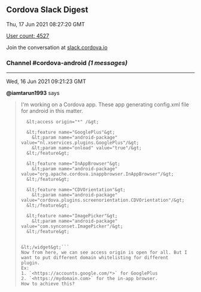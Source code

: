 ## Cordova Slack Digest
Thu, 17 Jun 2021 08:27:20 GMT

[User count: 4527](https://cordova.slack.com/)


Join the conversation at [slack.cordova.io](http://slack.cordova.io/)

### __Channel #cordova-android__ _(1 messages)_
---

Wed, 16 Jun 2021 09:21:23 GMT

__@iamtarun1993__ says 
> I'm working on a Cordova app. These app generating config.xml file for android in this matter.
> ```&lt;widget version="1.0.0" xmlns="<http://www.w3.org/ns/widgets>" xmlns:cdv="<http://cordova.apache.org/ns/1.0>"&gt;
>   &lt;access origin="*" /&gt;
>   
>   &lt;feature name="GooglePlus"&gt;
>     &lt;param name="android-package" value="nl.xservices.plugins.GooglePlus"/&gt;
>     &lt;param name="onload" value="true"/&gt;
>   &lt;/feature&gt;
> 
>   &lt;feature name="InAppBrowser"&gt;
>     &lt;param name="android-package" value="org.apache.cordova.inappbrowser.InAppBrowser"/&gt;
>   &lt;/feature&gt;
> 
>   &lt;feature name="CDVOrientation"&gt;
>     &lt;param name="android-package" value="cordova.plugins.screenorientation.CDVOrientation"/&gt;
>   &lt;/feature&gt;
> 
>   &lt;feature name="ImagePicker"&gt;
>     &lt;param name="android-package" value="com.synconset.ImagePicker"/&gt;
>   &lt;/feature&gt;
> 
>   
> &lt;/widget&gt;```
> Now from here, we can see access origin is open for all. But I want to put different domain whitelisting for different
> plugin.
> Ex:
> 1. `<https://accounts.google.com/*>` for GooglePlus
> 2. `<https://mydomain.com>` for the in-app browser.
> How to achieve this?
> 
